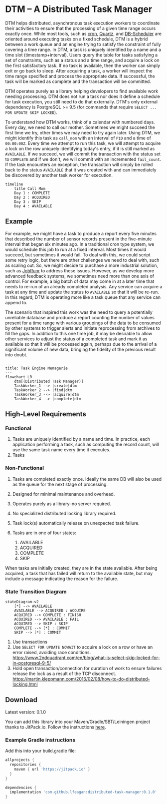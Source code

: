 # DTM – A Distributed Task Manager

DTM helps distributed, asynchronous task execution workers to coordinate their activities to ensure that the processing of a given time range occurs exactly once. While most tools, such as [cron](https://kubernetes.io/docs/concepts/workloads/controllers/cron-jobs/), [Quartz](http://www.quartz-scheduler.org/), and [DB-Scheduler](https://github.com/kagkarlsson/db-scheduler) are oriented around executing tasks on a fixed schedule, DTM is a hybrid between a work queue and an engine trying to satisfy the constraint of fully covering a time range. In DTM, a task is uniquely identified by a name and a time slot (timestamp+interval). Users query the table for tasks satisfying a set of constraints, such as a status and a time range, and acquire a lock on the first satisfactory task. If no task is available, then the worker can simply exit or go back to sleep. After acquiring a task, a worker will inspect the time range specified and process the appropriate data. If successful, the task will be marked as complete and the transaction will be committed.

DTM operates purely as a library helping developers to find available work needing processing. DTM does not run a task nor does it define a schedule for task execution, you still need to do that externally. DTM's only external dependency is PostgreSQL >= 9.5 (for commands that require `SELECT ... FOR UPDATE SKIP LOCKED`).

To understand how DTM works, think of a calendar with numbered days. Every day, we need to call our mother. Sometimes we might succeed the first time we try, other times we may need to try again later. Using DTM, we might identify this task as `call_mom` with an interval of `P1D` and a time of `00:00:00Z`. Every time we attempt to run this task, we will attempt to acquire a lock on the row uniquely identifying today's entry, if it is still marked as `AVAILABLE`. If we succeed, we will commit the transaction with the status set to `COMPLETE` and if we don't, we will commit with an incremented `fail_count`. If the task encounters an exception, the transaction will simply be rolled back to the status `AVAILABLE` that it was created with and can immediately be discovered by another task worker for execution.

```mermaid
timeline
    title Call Mom
    Day 1 : COMPLETE
    Day 2 : ACQUIRED
    Day 3 : SKIP
    Day 4 : AVAILABLE
```

## Example
For example, we might have a task to produce a report every five minutes that described the number of sensor records present in the five-minute interval that began six minutes ago. In a traditional cron type system, we would schedule this job to run at a fixed interval. Most times it would succeed, but sometimes it would fail. To deal with this, we could script some retry logic, but there are other challenges we need to deal with, such as scaling out. So, we might decide to purchase a more industrial solution, such as [JobRunr](https://www.jobrunr.io/en/) to address these issues. However, as we develop more advanced feedback systems, we sometimes need more than one axis of control. For example, a big batch of data may come in at a later time that needs to re-run of an already completed analysis. Any service can acquire a task at any time and update the status to `AVAILABLE` so that it will be re-run. In this regard, DTM is operating more like a task queue that any service can append to.

The scenario that inspired this work was the need to query a potentially unreliable database and produce a report counting the number of values present for a time range with various groupings of the data to be consumed by other systems to trigger alerts and initiate reprocessing from archives to fill the gaps. In addition to this one time job, it may be desirable to allow other services to adjust the status of a completed task and mark it as available so that it will be processed again, perhaps due to the arrival of a significant volume of new data, bringing the fidelity of the previous result into doubt.


```mermaid
---
title: Task Engine Menagerie
---
flowchart LR
    dtm[(Distributed Task Manager)]
    TaskWorker_1 --> |create|dtm
    TaskWorker_2 --> |find|dtm
    TaskWorker_3 --> |acquire|dtm
    TaskWorker_4 --> |complete|dtm
```

## High-Level Requirements
### Functional
1. Tasks are uniquely identified by a name and time. In practice, each application performing a task, such as computing the record count, will use the same task name every time it executes.
2. Tasks 

### Non-Functional
1. Tasks are completed exactly once. Ideally the same DB will also be used as the queue for the next stage of processing.
2. Designed for minimal maintenance and overhead.
3. Operates purely as a library–no server required.
4. No specialized distributed locking library required.
5. Task lock(s) automatically release on unexpected task failure.

1. Tasks are in one of four states:
    1. AVAILABLE
    2. ACQUIRED
    3. COMPLETE
    4. SKIP

When tasks are initially created, they are in the state available. After being acquired, a task that has failed will return to the available state, but may include a message indicating the reason for the failure. 

### State Transition Diagram
```mermaid
stateDiagram-v2
    [*] --> AVAILABLE
    AVAILABLE --> ACQUIRED : ACQUIRE
    ACQUIRED --> COMPLETE : FINISH
    ACQUIRED --> AVAILABLE : FAIL
    ACQUIRED --> SKIP : SKIP
    COMPLETE --> [*] : COMMIT
    SKIP --> [*] : COMMIT
```

1. Use transactions
2. Use `SELECT FOR UPDATE NOWAIT` to acquire a lock on a row or have an error raised, avoiding race conditions. https://www.2ndquadrant.com/en/blog/what-is-select-skip-locked-for-in-postgresql-9-5/
3. Hold open transaction/connection for duration of work to ensure failures release the lock as a result of the TCP disconnect. https://martin.kleppmann.com/2016/02/08/how-to-do-distributed-locking.html


## Download
Latest version: 0.1.0

You can add this library into your Maven/Gradle/SBT/Leiningen project thanks to JitPack.io. Follow the instructions [here](https://jitpack.io/#lfeagan/distributed-task-manager).

### Example Gradle instructions

Add this into your build.gradle file:

```groovy
allprojects {
  repositories {
    maven { url 'https://jitpack.io' }
  }
}

dependencies {
  implementation 'com.github.lfeagan:distributed-task-manager:0.1.0'
}
```





